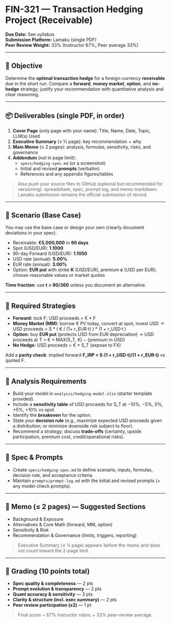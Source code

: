 # FIN-321 — Transaction Hedging Project (Receivable)

**Due Date:** See syllabus  
**Submission Platform:** Lamaku (single PDF)  
**Peer Review Weight:** 33% (Instructor 67%, Peer average 33%)

---

## 🎯 Objective
Determine the **optimal transaction hedge** for a foreign-currency **receivable** due in the short run. Compare a **forward**, **money market**, **option**, and **no-hedge** strategy; justify your recommendation with quantitative analysis and clear reasoning.

---

## 📦 Deliverables (single PDF, in order)
1. **Cover Page** (only page with your name): Title, Name, Date, Topic, LLM(s) Used  
2. **Executive Summary** (≤ ½ page): key recommendation + why  
3. **Main Memo** (≤ 2 pages): analysis, formulas, sensitivity, risks, and governance  
4. **Addendum** (not in page limit):  
   - `specs/hedging-spec.md` (or a screenshot)  
   - Initial and revised **prompts** (verbatim)  
   - References and any appendix figures/tables

> Also push your source files to GitHub (optional but recommended for versioning): spreadsheet, spec, prompt log, and memo markdown.
> Lamaku submission remains the official submission of record.
 
---

## 🧪 Scenario (Base Case)
You may use the base case or design your own (clearly document deviations in your spec).

- Receivable: **€5,000,000** in **90 days**  
- Spot (USD/EUR): **1.1000**  
- 90-day Forward (USD/EUR): **1.1050**  
- USD rate (annual): **5.00%**  
- EUR rate (annual): **3.00%**  
- Option: **EUR put** with strike **K** (USD/EUR), premium **c** (USD per EUR); choose reasonable values or market quotes

**Time fraction**: use **t = 90/360** unless you document an alternative.

---

## 🧰 Required Strategies
- **Forward:** lock F; USD proceeds = € * F  
- **Money Market (MM):** borrow € PV today, convert at spot, invest USD → USD proceeds = S * ( € / (1+ r_EUR·t) ) * (1 + r_USD·t )  
- **Option:** buy **EUR put** (protects USD from EUR depreciation) → USD proceeds at T = € * MAX(S_T, K) − (premium in USD)  
- **No Hedge:** USD proceeds = € * S_T (expose to FX)

Add a **parity check**: implied forward **F_IRP = S·(1 + r_USD·t)/(1 + r_EUR·t)** vs quoted F.

---

## 🧮 Analysis Requirements
- Build your model in `analysis/hedging-model.xlsx` (starter template provided).  
- Include a **sensitivity table** of USD proceeds for S_T at −10%, −5%, 0%, +5%, +10% vs spot.  
- Identify the **breakeven** for the option.  
- State your **decision rule** (e.g., maximize expected USD proceeds given a distribution; or minimize downside risk subject to floor).  
- Recommend a strategy; discuss **trade-offs** (certainty, upside participation, premium cost, credit/operational risks).

---

## 🧠 Spec & Prompts
- Create `specs/hedging-spec.md` to define scenario, inputs, formulas, decision rule, and acceptance criteria.  
- Maintain `prompts/prompt-log.md` with the initial and revised prompts (+ any model-check prompts).

---

## 📝 Memo (≤ 2 pages) — Suggested Sections
- Background & Exposure
- Alternatives & Core Math (forward, MM, option)
- Sensitivity & Risk
- Recommendation & Governance (limits, triggers, reporting)

> Executive Summary (≤ ½ page) appears before the memo and does not count toward the 2-page limit.

---

## 🧾 Grading (10 points total)
- **Spec quality & completeness** — 2 pts  
- **Prompt evolution & transparency** — 2 pts  
- **Quant accuracy & sensitivity** — 3 pts  
- **Clarity & structure (incl. exec summary)** — 2 pts  
- **Peer review participation (x2)** — 1 pt  
> Final score = 67% instructor rubric + 33% peer-review average.
